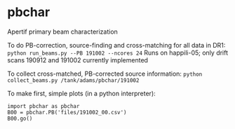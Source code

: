 # pbchar
Apertif primary beam characterization

To do PB-correction, source-finding and cross-matching for all data in DR1:
`python run_beams.py --PB 191002 --ncores 24`
Runs on happili-05; only drift scans 190912 and 191002 currently implemented

To collect cross-matched, PB-corrected source information:
`python collect_beams.py /tank/adams/pbchar/191002`

To make first, simple plots (in a python interpreter):

```
import pbchar as pbchar
B00 = pbchar.PB('files/191002_00.csv')
B00.go()
```
